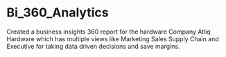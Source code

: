 # Bi_360_Analytics
Created a business insights 360 report for the hardware Company Atliq Hardware which has multiple views like Marketing Sales Supply Chain and Executive for taking data driven decisions and save margins.
